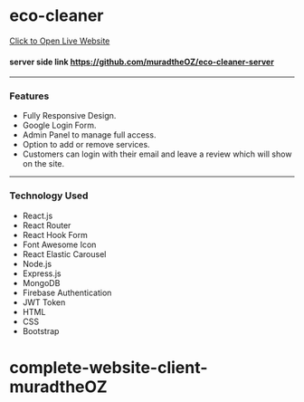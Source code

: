 # eco-cleaner
[Click to Open Live Website](https://eco-cleaner.netlify.app/)
#### server side link https://github.com/muradtheOZ/eco-cleaner-server
___
### Features
- Fully Responsive Design.
- Google Login Form.
- Admin Panel to manage full access.
- Option to add or remove services.
- Customers can login with their email and leave a review which will show on the site.
___

### Technology Used
- React.js
- React Router
- React Hook Form
- Font Awesome Icon
- React Elastic Carousel
- Node.js
- Express.js
- MongoDB
- Firebase Authentication
- JWT Token
- HTML
- CSS
- Bootstrap
# complete-website-client-muradtheOZ
